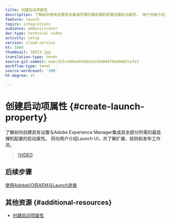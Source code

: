 ```yaml
---
title: 创建启动项属性
description: 了解如何使用设置其余集成所需的最低裸机配置创建启动属性。 用户将被介绍到Launch UI，并了解扩展、规则和发布工作流。
feature: launch
topics: integrations
audience: administrator
doc-type: technical video
activity: setup
version: cloud-service
kt: 5980
thumbnail: 38553.jpg
translation-type: tm+mt
source-git-commit: eabc325c498b4d5b8b5a53b9004f0e89d82cefe3
workflow-type: tm+mt
source-wordcount: '109'
ht-degree: 1%

---
```



# 创建启动项属性 {#create-launch-property}

了解如何创建具有设置与Adobe Experience Manager集成其余部分所需的最低裸机配置的启动属性。 将向用户介绍Launch UI，并了解扩展、规则和发布工作流。

>[!VIDEO](https://video.tv.adobe.com/v/38553?quality=12&learn=on)

## 后续步骤

[使用AdobeI/O将AEM与Launch连接](connect-aem-launch-adobe-io.md)

## 其他资源 {#additional-resources}

* [创建启动项属性](https://docs.adobe.com/content/help/en/core-services-learn/implementing-in-websites-with-launch/configure-launch/launch.html)
